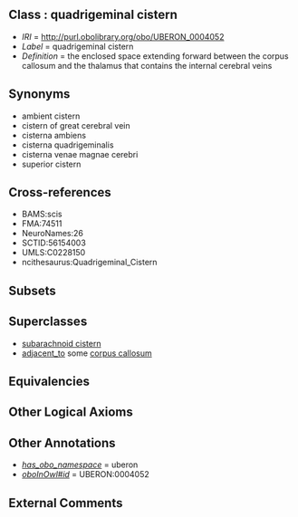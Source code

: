 
## Class : quadrigeminal cistern

 * *IRI* = http://purl.obolibrary.org/obo/UBERON_0004052
 * *Label* = quadrigeminal cistern
 * *Definition* = the enclosed space extending forward between the corpus callosum and the thalamus that contains the internal cerebral veins

## Synonyms

 * ambient cistern
 * cistern of great cerebral vein
 * cisterna ambiens
 * cisterna quadrigeminalis
 * cisterna venae magnae cerebri
 * superior cistern

## Cross-references

 * BAMS:scis
 * FMA:74511
 * NeuroNames:26
 * SCTID:56154003
 * UMLS:C0228150
 * ncithesaurus:Quadrigeminal_Cistern

## Subsets


## Superclasses

 * [subarachnoid cistern](../../UBERON/50/UBERON_0004050.md)
 * [adjacent_to](../../RO/20/RO_0002220.md) some [corpus callosum](../../UBERON/36/UBERON_0002336.md)

## Equivalencies


## Other Logical Axioms


## Other Annotations

 * *[has_obo_namespace](../../ce/oboInOwl#hasOBONamespace.md)* = uberon
 * *[oboInOwl#id](../../id/oboInOwl#id.md)* = UBERON:0004052

## External Comments

